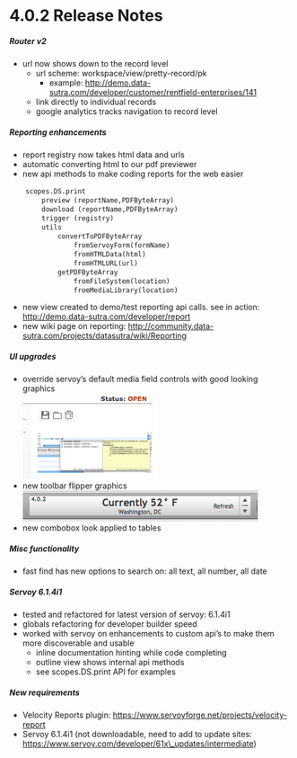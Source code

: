 # 4.0.2 Release Notes

##### Router v2

-   url now shows down to the record level
    -   url scheme: workspace/view/pretty-record/pk
        -   example:
            http://demo.data-sutra.com/developer/customer/rentfield-enterprises/141
    -   link directly to individual records
    -   google analytics tracks navigation to record level

##### Reporting enhancements

* report registry now takes html data and urls
* automatic converting html to our pdf previewer
* new api methods to make coding reports for the web easier

```
    scopes.DS.print
        preview (reportName,PDFByteArray)
        download (reportName,PDFByteArray)
        trigger (registry)
        utils
            convertToPDFByteArray
                fromServoyForm(formName)
                fromHTMLData(html)
                fromHTMLURL(url)
            getPDFByteArray
                fromFileSystem(location)
                fromMediaLibrary(location)
```

-   new view created to demo/test reporting api calls. see in action:
    http://demo.data-sutra.com/developer/report
-   new wiki page on reporting:
    http://community.data-sutra.com/projects/datasutra/wiki/Reporting

##### UI upgrades

-   override servoy’s default media field controls with good looking
    graphics  
    ![](../attachments/media-controls.png)
-   new toolbar flipper graphics  
    ![](../attachments/toolbar-flipper.png)
-   new combobox look applied to tables

##### Misc functionality

-   fast find has new options to search on: all text, all number, all
    date

##### Servoy 6.1.4i1

-   tested and refactored for latest version of servoy: 6.1.4i1
-   globals refactoring for developer builder speed
-   worked with servoy on enhancements to custom api’s to make them more discoverable and usable
    -   inline documentation hinting while code completing
    -   outline view shows internal api methods
    -   see scopes.DS.print API for examples

##### New requirements

-   Velocity Reports plugin:
    https://www.servoyforge.net/projects/velocity-report
-   Servoy 6.1.4i1 (not downloadable, need to add to update sites:
    https://www.servoy.com/developer/61x\_updates/intermediate)
